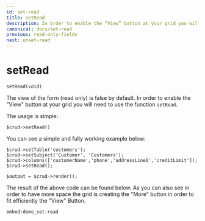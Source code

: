 ```yaml
---
id: set-read
title: setRead
description: In order to enable the “View” button at your grid you will need to use the function setRead. The view of the form (read only) is false by default.
canonical: docs/set-read
previous: read-only-fields
next: unset-read
---
```


# setRead

<pre><code class="language-php">setRead(void)</code></pre>
The view of the form (read only) is false by default. In order to enable the "View" button at your grid you will need to use the function <code>setRead</code>. 

The usage is simple:
<pre><code class="language-php">$crud->setRead()</code></pre>

You can see a simple and fully working example below:
<pre><code class="language-php">$crud->setTable('customers');
$crud->setSubject('Customer', 'Customers');
$crud->columns(['customerName','phone','addressLine1','creditLimit']);
$crud->setRead();

$output = $crud->render();</code></pre>

The result of the above code can be found below. As you can also see in order to have more space the grid is creating the "More" button in order to fit efficiently the "View" Button.

`embed:demo_set-read`